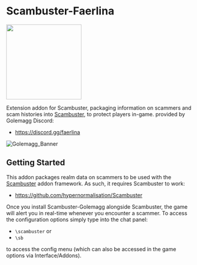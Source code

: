 # Scambuster-Faerlina
<img src="https://user-images.githubusercontent.com/52763122/212459976-355a11cb-6a9f-40fa-bb5c-06c7da505a75.png" width="200" height="200">

Extension addon for Scambuster, packaging information on scammers and scam histories into [Scambuster](https://github.com/hypernormalisation/Scambuster), to protect players in-game. provided by Golemagg Discord:
- https://discord.gg/faerlina

![Golemagg_Banner](https://user-images.githubusercontent.com/52763122/212466261-6ec683c1-33a3-4d73-a127-565c020b0b96.gif)

## Getting Started

This addon packages realm data on scammers to be used with the [Scambuster](https://github.com/hypernormalisation/Scambuster) addon framework.
As such, it requires Scambuster to work:

- https://github.com/hypernormalisation/Scambuster

Once you install Scambuster-Golemagg alongside Scambuster, the game will alert you in real-time whenever you encounter a scammer.
To access the configuration options simply type into the chat panel:

- `\scambuster` or
- `\sb`

to access the config menu (which can also be accessed in the game options via Interface/Addons).

